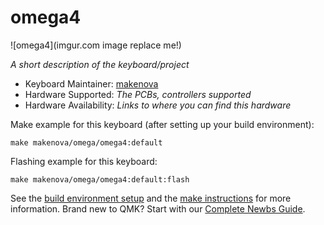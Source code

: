 # omega4

![omega4](imgur.com image replace me!)

*A short description of the keyboard/project*

* Keyboard Maintainer: [makenova](https://github.com/yourusername)
* Hardware Supported: *The PCBs, controllers supported*
* Hardware Availability: *Links to where you can find this hardware*

Make example for this keyboard (after setting up your build environment):

    make makenova/omega/omega4:default

Flashing example for this keyboard:

    make makenova/omega/omega4:default:flash

See the [build environment setup](https://docs.qmk.fm/#/getting_started_build_tools) and the [make instructions](https://docs.qmk.fm/#/getting_started_make_guide) for more information. Brand new to QMK? Start with our [Complete Newbs Guide](https://docs.qmk.fm/#/newbs).
